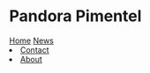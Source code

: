 <!DOCTYPE html>
<html>
<head>
  <h1> Pandora Pimentel </h1>
  <a href="#home" class="active">Home</a>
  <a href="#news">News</a>
  <li><a href="#contact">Contact</a></li>
  <li><a href="#about">About</a></li>

</head>
<body>


</body>
</html>
